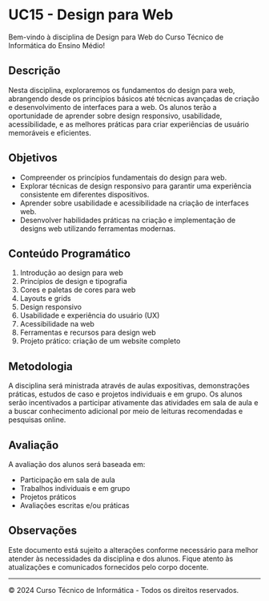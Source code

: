 # UC15 - Design para Web

Bem-vindo à disciplina de Design para Web do Curso Técnico de Informática do Ensino Médio!

## Descrição

Nesta disciplina, exploraremos os fundamentos do design para web, abrangendo desde os princípios básicos até técnicas avançadas de criação e desenvolvimento de interfaces para a web. Os alunos terão a oportunidade de aprender sobre design responsivo, usabilidade, acessibilidade, e as melhores práticas para criar experiências de usuário memoráveis e eficientes.

## Objetivos

- Compreender os princípios fundamentais do design para web.
- Explorar técnicas de design responsivo para garantir uma experiência consistente em diferentes dispositivos.
- Aprender sobre usabilidade e acessibilidade na criação de interfaces web.
- Desenvolver habilidades práticas na criação e implementação de designs web utilizando ferramentas modernas.

## Conteúdo Programático

1. Introdução ao design para web
2. Princípios de design e tipografia
3. Cores e paletas de cores para web
4. Layouts e grids
5. Design responsivo
6. Usabilidade e experiência do usuário (UX)
7. Acessibilidade na web
8. Ferramentas e recursos para design web
9. Projeto prático: criação de um website completo

## Metodologia

A disciplina será ministrada através de aulas expositivas, demonstrações práticas, estudos de caso e projetos individuais e em grupo. Os alunos serão incentivados a participar ativamente das atividades em sala de aula e a buscar conhecimento adicional por meio de leituras recomendadas e pesquisas online.

## Avaliação

A avaliação dos alunos será baseada em:
- Participação em sala de aula
- Trabalhos individuais e em grupo
- Projetos práticos
- Avaliações escritas e/ou práticas

## Observações

Este documento está sujeito a alterações conforme necessário para melhor atender às necessidades da disciplina e dos alunos. Fique atento às atualizações e comunicados fornecidos pelo corpo docente.

---
© 2024 Curso Técnico de Informática - Todos os direitos reservados.
